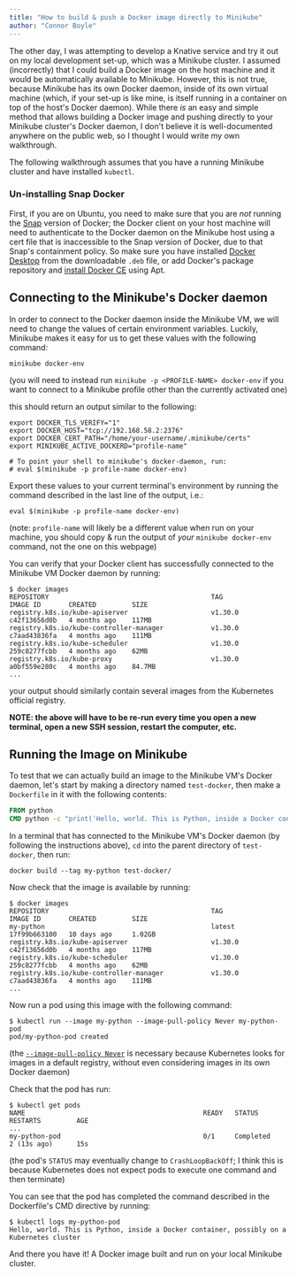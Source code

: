 ```yaml
---
title: "How to build & push a Docker image directly to Minikube"
author: "Connor Boyle"
---
```


The other day, I was attempting to develop a Knative service and try it out on my local development set-up, which was
a Minikube cluster. I assumed (incorrectly) that I could build a Docker image on the host machine and it would be
automatically available to Minikube. However, this is not true, because Minikube has its own Docker daemon, inside of
its own virtual machine (which, if your set-up is like mine, is itself running in a container on top of the host's
Docker daemon). While there *is* an easy and simple method that allows building a Docker image and pushing directly to
your Minikube cluster's Docker daemon, I don't believe it is well-documented anywhere on the public web, so I thought I
would write my own walkthrough.

The following walkthrough assumes that you have a running Minikube cluster and have installed `kubectl`.

### Un-installing Snap Docker

First, if you are on Ubuntu, you need to make sure that you are *not* running
the [Snap](https://ubuntu.com/core/services/guide/snaps-intro) version of Docker; the Docker client on your host machine
will need to authenticate to the Docker daemon on the Minikube host using a cert file that is inaccessible to the
Snap version of Docker, due to that Snap's containment policy. So make sure you have
installed [Docker Desktop](https://docs.docker.com/desktop/install/linux-install/) from the downloadable `.deb` file, or
add Docker's package repository
and [install Docker CE](https://docs.docker.com/engine/install/ubuntu/#install-using-the-repository) using Apt.

## Connecting to the Minikube's Docker daemon

In order to connect to the Docker daemon inside the Minikube VM, we will need to change the values of certain
environment variables. Luckily, Minikube makes it easy for us to get these values with the following command:

```shell
minikube docker-env
```

(you will need to instead run `minikube -p <PROFILE-NAME> docker-env` if you want to connect to a Minikube profile other
than the currently activated one)

this should return an output similar to the following:

```
export DOCKER_TLS_VERIFY="1"
export DOCKER_HOST="tcp://192.168.58.2:2376"
export DOCKER_CERT_PATH="/home/your-username/.minikube/certs"
export MINIKUBE_ACTIVE_DOCKERD="profile-name"

# To point your shell to minikube's docker-daemon, run:
# eval $(minikube -p profile-name docker-env)
```

Export these values to your current terminal's environment by running the command described in the last line of the
output, i.e.:

```commandline
eval $(minikube -p profile-name docker-env)
```

(note: `profile-name` will likely be a different value when run on your machine, you should copy & run the output of
*your* `minikube docker-env` command, not the one on this webpage)

You can verify that your Docker client has successfully connected to the Minikube VM Docker daemon by running:


```shell
$ docker images
REPOSITORY                                         TAG                                        IMAGE ID       CREATED         SIZE
registry.k8s.io/kube-apiserver                     v1.30.0                                    c42f13656d0b   4 months ago    117MB
registry.k8s.io/kube-controller-manager            v1.30.0                                    c7aad43836fa   4 months ago    111MB
registry.k8s.io/kube-scheduler                     v1.30.0                                    259c8277fcbb   4 months ago    62MB
registry.k8s.io/kube-proxy                         v1.30.0                                    a0bf559e280c   4 months ago    84.7MB
...
```

your output should similarly contain several images from the Kubernetes official registry.

**NOTE: the above will have to be re-run every time you open a new terminal, open a new SSH session, restart the computer,
etc.**

## Running the Image on Minikube

To test that we can actually build an image to the Minikube VM's Docker daemon, let's start by making a directory named
`test-docker`, then make a `Dockerfile` in it with the following contents:

```Dockerfile
FROM python
CMD python -c "print('Hello, world. This is Python, inside a Docker container, possibly on a Kubernetes cluster')"
```

In a terminal that has connected to the Minikube VM's Docker daemon (by following the instructions above), `cd` into the
parent directory of `test-docker`, then run:

```commandline
docker build --tag my-python test-docker/
```

Now check that the image is available by running:

```commandline
$ docker images
REPOSITORY                                         TAG                                        IMAGE ID       CREATED         SIZE
my-python                                          latest                                     17f99b663100   10 days ago     1.02GB
registry.k8s.io/kube-apiserver                     v1.30.0                                    c42f13656d0b   4 months ago    117MB
registry.k8s.io/kube-scheduler                     v1.30.0                                    259c8277fcbb   4 months ago    62MB
registry.k8s.io/kube-controller-manager            v1.30.0                                    c7aad43836fa   4 months ago    111MB
...
```

Now run a pod using this image with the following command:

```shell
$ kubectl run --image my-python --image-pull-policy Never my-python-pod
pod/my-python-pod created
```

(the [`--image-pull-policy Never`](https://kubernetes.io/docs/concepts/containers/images/#image-pull-policy) is
necessary because Kubernetes looks for images in a default registry, without even considering images in its own
Docker daemon)

Check that the pod has run:

```shell
$ kubectl get pods
NAME                                             READY   STATUS                   RESTARTS         AGE
...
my-python-pod                                    0/1     Completed                2 (13s ago)      15s
```

(the pod's `STATUS` may eventually change to `CrashLoopBackOff`; I think this is because Kubernetes does not expect pods
to execute one command and then terminate)

You can see that the pod has completed the command described in the Dockerfile's CMD directive by running:

```shell
$ kubectl logs my-python-pod
Hello, world. This is Python, inside a Docker container, possibly on a Kubernetes cluster
```

And there you have it! A Docker image built and run on your local Minikube cluster.
